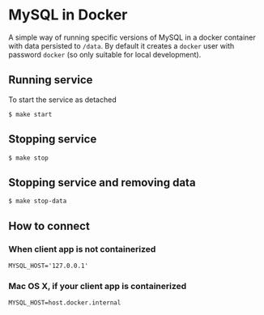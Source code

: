 # MySQL in Docker
A simple way of running specific versions of MySQL in a
docker container with data persisted to `/data`. By default
it creates a `docker` user with password `docker` (so only suitable
for local development).

## Running service
To start the service as detached
```
$ make start
```

## Stopping service
```
$ make stop
```

## Stopping service and removing data
```
$ make stop-data
```

## How to connect 

### When client app is not containerized
```
MYSQL_HOST='127.0.0.1'
```

### Mac OS X, if your client app is containerized
```
MYSQL_HOST=host.docker.internal
```
